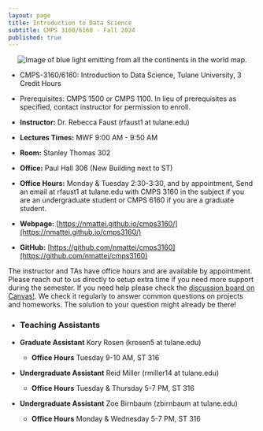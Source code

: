 ```yaml
---
layout: page
title: Introduction to Data Science
subtitle: CMPS 3160/6160 - Fall 2024
published: true
---
```

<p style="text-align:center;"><img src="{{ 'img/ds_cover_new.jpeg' | relative_url }}" alt="Image of blue light emitting from all the continents in the world map."/></p>

* CMPS-3160/6160: Introduction to Data Science, Tulane University, 3 Credit Hours
* Prerequisites: CMPS 1500 or CMPS 1100. In lieu of prerequisites as specified, contact instructor for permission to enroll.


* **Instructor:** Dr. Rebecca Faust (rfaust1 at tulane.edu)
* **Lectures Times:** MWF 9:00 AM - 9:50 AM
* **Room:** Stanley Thomas 302
* **Office:** Paul Hall 306 (New Building next to ST)
* **Office Hours:** Monday & Tuesday 2:30-3:30, and by appointment, Send an email at rfaust1 at tulane.edu with CMPS 3160 in the subject if you are an undergraduate student or CMPS 6160 if you are a graduate student.
* **Webpage:** [https://nmattei.github.io/cmps3160/](https://nmattei.github.io/cmps3160/)
* **GitHub:** [https://github.com/nmattei/cmps3160](https://github.com/nmattei/cmps3160)

The instructor and TAs have office hours and are available by appointment.  Please reach out to us directly to setup extra time if you need more support during the semester. If you need help please check the [discussion board on Canvas!](https://tulane.instructure.com/). We check it regularly to answer common questions on projects and homeworks.  The solution to your question might already be there!


* ### Teaching Assistants
* **Graduate Assistant** Kory Rosen (krosen5 at tulane.edu)
  * **Office Hours** Tuesday 9-10 AM, ST 316

* **Undergraduate Assistant** Reid Miller (rmiller14 at tulane.edu)
  * **Office Hours** Tuesday & Thursday 5-7 PM, ST 316
* **Undergraduate Assistant** Zoe Birnbaum (zbirnbaum at tulane.edu)
    * **Office Hours** Monday & Wednesday 5-7 PM, ST 316

